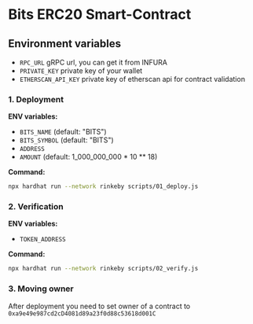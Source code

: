 # Bits ERC20 Smart-Contract

## Environment variables
- `RPC_URL` gRPC url, you can get it from INFURA
- `PRIVATE_KEY` private key of your wallet
- `ETHERSCAN_API_KEY` private key of etherscan api for contract validation

### 1. Deployment
**ENV variables:**
- `BITS_NAME` (default: "BITS")
- `BITS_SYMBOL` (default: "BITS")
- `ADDRESS`
- `AMOUNT` (default: 1_000_000_000 * 10 ** 18)

**Command:**
```bash
npx hardhat run --network rinkeby scripts/01_deploy.js
```

### 2. Verification
**ENV variables:**
- `TOKEN_ADDRESS`

**Command:**
```bash
npx hardhat run --network rinkeby scripts/02_verify.js
```

### 3. Moving owner
After deployment you need to set owner of a contract to `0xa9e49e987cd2cD4081d89a23f0d88c53618d001C`